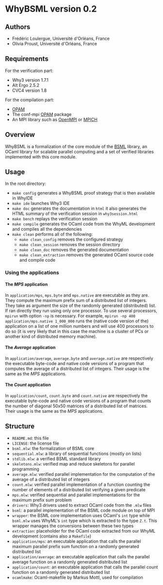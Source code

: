 # WhyBSML version 0.2

## Authors

- Frédéric Loulergue, Université d'Orléans, France
- Olivia Proust, Université d'Orléans, France

## Requirements

For the verification part:

- Why3 version 1.7.1
- Alt Ergo 2.5.2
- CVC4 version 1.8

For the compilation part:

- [OPAM](https://opam.ocaml.org)
- The conf-mpi [OPAM](https://opam.ocaml.org) package
- An MPI library such as [OpenMPI](https://www.open-mpi.org) or [MPICH](https://www.mpich.org)

## Overview

WhyBSML is a formalization of the core module of the [BSML](https://bsml-lang.github.io) library, an OCaml library for scalable parallel computing and a set of verified libraries implemented with this core module.

## Usage

In the root directory:

- `make config` generates a WhyBSML proof strategy that is then
available in WhyIDE
- `make ide` launches Why3 IDE
- `make doc` generates the documentation in `html` it also generates the HTML summary of the verification session in `why3session.html`
- `make bench` replays the verification session
- `make compile` generates the OCaml code from the WhyML development and compiles all the dependencies
- `make clean` performs all of the following: 
    - `make clean_config` removes the configured strategy
    - `make clean_session` removes the session directory
    - `make clean_doc` removes the generated documentation
    - `make clean_extraction` removes the generated OCaml source code and compile code

### Using the applications

#### The *MPS* application

In `application/mps`, `mps.byte` and `mps.native` are executable as they are. They compute the maximum prefix sum of a distributed list of integers. They take as argument the size of the randomly generated (distributed) list. If ran directly they run using only one processor. To use several processors, `mpirun` with option `-np` is necessary. For example, `mpirun -np 400 application/mps.native 1_000_000` runs the (native code version of the) application on a list of one million numbers and will use 400 processors to do so (it is very likely that in this case the machine is a cluster of PCs or another kind of distributed memory machine). 

#### The *Average* application

In `application/average`, `average.byte` and `average.native` are respectively the executable byte-code and native code versions of a program that computes the average of a distributed list of integers. Their usage is the same as the *MPS* applications.

#### The *Count* application

In `application/count`, `count.byte` and `count.native` are respectively the executable byte-code and native code versions of a program that counts the number of diagonal 50x50 matrices of a distributed list of matrices. Their usage is the same as the *MPS* applications.

## Structure

- `README.md`: this file
- `LICENSE`: the license file
- `bsml.mlw`: the formalization of BSML core
- `sequential.mlw`: a library of sequential functions (mostly on lists)
- `stdlib.mlw`: a verified BSML standard library
- `skeletons.mlw`: verified map and reduce skeletons for parallel programming
- `average.mlw`: verified parallel implementation for the computation of the average of a distributed list of integers
- `count.mlw`: verified parallel implementation of a function counting the number of elements of a distributed list verifying a given predicate
- `mps.mlw`: verified sequential and parallel implementations for the maximum prefix sum problem
- `drivers`: Why3 drivers used to extract OCaml code from the `.mlw` files
- `bsml`: a parallel implementation of the BSML code module on top of MPI
- `wrapper`: the BSML core implementation uses OCaml's `int` type while `bsml.mlw` uses WhyML's `int` type which is extracted to the type `Z.t`. This wrapper manages the conversions between these two types
- `extraction`: placeholder for the OCaml code extracted from our WhyML development (contains also a `Makefile`)
- `application/mps`: an executable application that calls the parallel maximum parallel prefix sum function on a randomly generated distributed list
- `application/average`: an executable application that calls the parallel average function on a randomly generated distributed list
- `application/count`: an executable application that calls the parallel count function on a randomly generated distributed list
- `ocamlmake`: Ocaml-makefile by Markus Mottl, used for compilation
